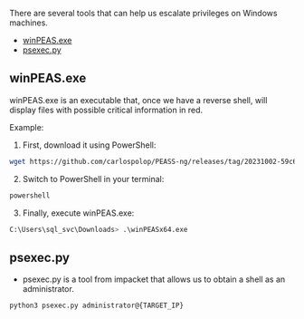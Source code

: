 There are several tools that can help us escalate privileges on Windows machines.

- [winPEAS.exe](#wpeas)
- [psexec.py](#pspy)


## winPEAS.exe <a name="wpeas"></a>

winPEAS.exe is an executable that, once we have a reverse shell, will display files with possible critical information in red.

Example:

1. First, download it using PowerShell:
````bash
wget https://github.com/carlospolop/PEASS-ng/releases/tag/20231002-59c6f6e6
````
2.  Switch to PowerShell in your terminal: 
````bash
powershell
````
3. Finally, execute winPEAS.exe:
````bash
C:\Users\sql_svc\Downloads> .\winPEASx64.exe
````



## psexec.py <a name="pspy"></a>

- psexec.py is a tool from impacket that allows us to obtain a shell as an administrator.

````bash
python3 psexec.py administrator@{TARGET_IP}
````